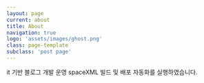 ```yaml
---
layout: page
current: about
title: About
navigation: true
logo: 'assets/images/ghost.png'
class: page-template
subclass: 'post page'
---
```

it 기반 블로그 개발 운영 spaceXML
빌드 및 배포 자동화를 실행하였습니다.
